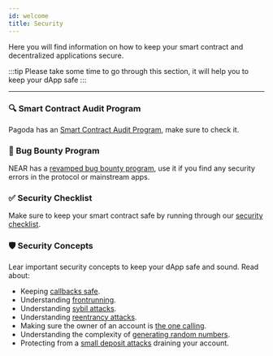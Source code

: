 ```yaml
---
id: welcome
title: Security
---
```


Here you will find information on how to keep your smart contract and decentralized applications secure.

:::tip
Please take some time to go through this section, it will help you to keep your dApp safe
:::

---

### 🔍 Smart Contract Audit Program
Pagoda has an [Smart Contract Audit Program](./audits.md), make sure to check it.

### 🐞 Bug Bounty Program
NEAR has a [revamped bug bounty program](./bounty.md), use it if you find any security errors in the protocol or mainstream apps.

### ✅ Security Checklist
Make sure to keep your smart contract safe by running through our [security checklist](./checklist.md).

### 🛡️ Security Concepts
Lear important security concepts to keep your dApp safe and sound.  Read about:

- Keeping [callbacks safe](./callbacks.md).
- Understanding [frontrunning](./frontrunning.md).
- Understanding [sybil attacks](./sybil.md).
- Understanding [reentrancy attacks](./reentrancy.md).
- Making sure the owner of an account is [the one calling](./one_yocto.md).
- Understanding the complexity of [generating random numbers](./random.md).
- Protecting from a [small deposit attacks](./storage.md) draining your account.